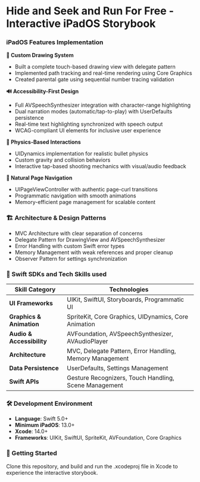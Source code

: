 # Hide and Seek and Run For Free - Interactive iPadOS Storybook


### **iPadOS Features Implementation**

**🎨 Custom Drawing System**
- Built a complete touch-based drawing view with delegate pattern
- Implemented path tracking and real-time rendering using Core Graphics
- Created parental gate using sequential number tracing validation

**🔊 Accessibility-First Design**
- Full AVSpeechSynthesizer integration with character-range highlighting
- Dual narration modes (automatic/tap-to-play) with UserDefaults persistence
- Real-time text highlighting synchronized with speech output
- WCAG-compliant UI elements for inclusive user experience

**🎯 Physics-Based Interactions**
- UIDynamics implementation for realistic bullet physics
- Custom gravity and collision behaviors
- Interactive tap-based shooting mechanics with visual/audio feedback

**📖 Natural Page Navigation**
- UIPageViewController with authentic page-curl transitions
- Programmatic navigation with smooth animations
- Memory-efficient page management for scalable content

### 🏗 Architecture & Design Patterns


- MVC Architecture with clear separation of concerns
- Delegate Pattern for DrawingView and AVSpeechSynthesizer
- Error Handling with custom Swift error types
- Memory Management with weak references and proper cleanup
- Observer Pattern for settings synchronization


### 🔧 Swift SDKs and Tech Skills used

| Skill Category | Technologies |
|----------------|-------------|
| **UI Frameworks** | UIKit, SwiftUI, Storyboards, Programmatic UI |
| **Graphics & Animation** | SpriteKit, Core Graphics, UIDynamics, Core Animation |
| **Audio & Accessibility** | AVFoundation, AVSpeechSynthesizer, AVAudioPlayer |
| **Architecture** | MVC, Delegate Pattern, Error Handling, Memory Management |
| **Data Persistence** | UserDefaults, Settings Management |
| **Swift APIs** | Gesture Recognizers, Touch Handling, Scene Management

### 🛠 Development Environment

- **Language**: Swift 5.0+
- **Minimum iPadOS**: 13.0+
- **Xcode**: 14.0+
- **Frameworks**: UIKit, SwiftUI, SpriteKit, AVFoundation, Core Graphics

### 🚀 Getting Started

Clone this repository, and build and run the .xcodeproj file in Xcode to experience the interactive storybook.